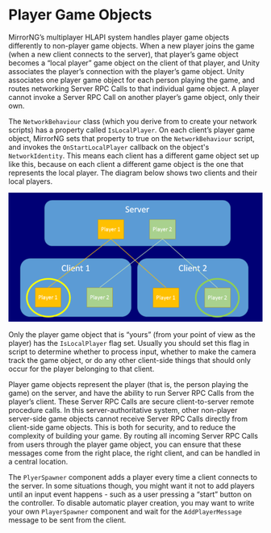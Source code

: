 # Player Game Objects

MirrorNG’s multiplayer HLAPI system handles player game objects differently to non-player game objects. When a new player joins the game (when a new client connects to the server), that player’s game object becomes a “local player” game object on the client of that player, and Unity associates the player’s connection with the player’s game object. Unity associates one player game object for each person playing the game, and routes networking Server RPC Calls to that individual game object. A player cannot invoke a Server RPC Call on another player’s game object, only their own.

The `NetworkBehaviour` class (which you derive from to create your network scripts) has a property called `IsLocalPlayer`. On each client’s player game object, MirrorNG sets that property to true on the `NetworkBehaviour` script, and invokes the `OnStartLocalPlayer` callback on the object's `NetworkIdentity`. This means each client has a different game object set up like this, because on each client a different game object is the one that represents the local player. The diagram below shows two clients and their local players.

![In this diagram, the circles represent the player game objects marked as the local player on each client](NetworkLocalPlayers.png)

Only the player game object that is “yours” (from your point of view as the player) has the `IsLocalPlayer` flag set. Usually you should set this flag in script to determine whether to process input, whether to make the camera track the game object, or do any other client-side things that should only occur for the player belonging to that client.

Player game objects represent the player (that is, the person playing the game) on the server, and have the ability to run Server RPC Calls from the player’s client. These Server RPC Calls are secure client-to-server remote procedure calls. In this server-authoritative system, other non-player server-side game objects cannot receive Server RPC Calls directly from client-side game objects. This is both for security, and to reduce the complexity of building your game. By routing all incoming Server RPC Calls from users through the player game object, you can ensure that these messages come from the right place, the right client, and can be handled in a central location.

The `PlyerSpawner` component adds a player every time a client connects to the server. In some situations though, you might want it not to add players until an input event happens - such as a user pressing a “start” button on the controller. To disable automatic player creation, you may want to write your own `PlayerSpawner` component and wait for the `AddPlayerMessage` message to be sent from the client.
